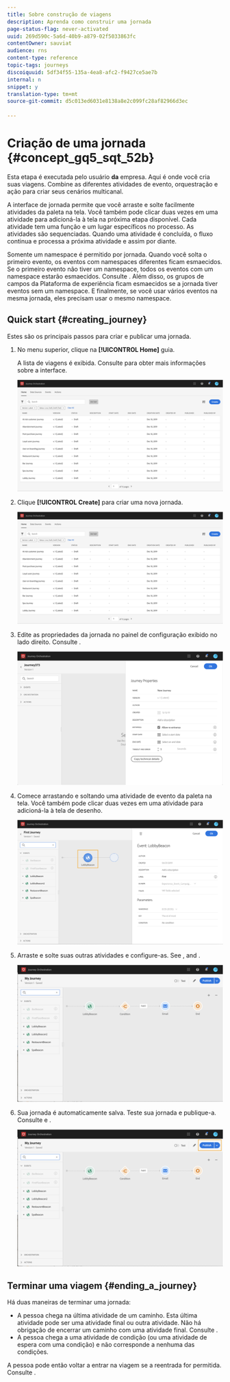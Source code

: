 ```yaml
---
title: Sobre construção de viagens
description: Aprenda como construir uma jornada
page-status-flag: never-activated
uuid: 269d590c-5a6d-40b9-a879-02f5033863fc
contentOwner: sauviat
audience: rns
content-type: reference
topic-tags: journeys
discoiquuid: 5df34f55-135a-4ea8-afc2-f9427ce5ae7b
internal: n
snippet: y
translation-type: tm+mt
source-git-commit: d5c013ed6031e8138a8e2c099fc28af82966d3ec

---
```




# Criação de uma jornada {#concept_gq5_sqt_52b}

Esta etapa é executada pelo usuário **da** empresa. Aqui é onde você cria suas viagens. Combine as diferentes atividades de evento, orquestração e ação para criar seus cenários multicanal.

A interface de jornada permite que você arraste e solte facilmente atividades da paleta na tela. Você também pode clicar duas vezes em uma atividade para adicioná-la à tela na próxima etapa disponível. Cada atividade tem uma função e um lugar específicos no processo. As atividades são sequenciadas. Quando uma atividade é concluída, o fluxo continua e processa a próxima atividade e assim por diante.

Somente um namespace é permitido por jornada. Quando você solta o primeiro evento, os eventos com namespaces diferentes ficam esmaecidos. Se o primeiro evento não tiver um namespace, todos os eventos com um namespace estarão esmaecidos. Consulte [](../event/selecting-the-namespace.md). Além disso, os grupos de campos da Plataforma de experiência ficam esmaecidos se a jornada tiver eventos sem um namespace. E finalmente, se você usar vários eventos na mesma jornada, eles precisam usar o mesmo namespace.

## Quick start {#creating_journey}

Estes são os principais passos para criar e publicar uma jornada.

1. No menu superior, clique na **[!UICONTROL Home]** guia.

   A lista de viagens é exibida. Consulte [](../building-journeys/using-the-journey-designer.md) para obter mais informações sobre a interface.

   ![](../assets/journey30.png)

1. Clique **[!UICONTROL Create]** para criar uma nova jornada.

   ![](../assets/journey31.png)

1. Edite as propriedades da jornada no painel de configuração exibido no lado direito. Consulte [](../building-journeys/changing-properties.md).

   ![](../assets/journey32.png)

1. Comece arrastando e soltando uma atividade de evento da paleta na tela. Você também pode clicar duas vezes em uma atividade para adicioná-la à tela de desenho.

   ![](../assets/journey33.png)

1. Arraste e solte suas outras atividades e configure-as. See [](../building-journeys/event-activities.md), [](../building-journeys/about-orchestration-activities.md) and [](../building-journeys/about-action-activities.md).

   ![](../assets/journey34.png)

1. Sua jornada é automaticamente salva. Teste sua jornada e publique-a. Consulte [](../building-journeys/testing-the-journey.md) e [](../building-journeys/publishing-the-journey.md).

   ![](../assets/journey36.png)

## Terminar uma viagem {#ending_a_journey}

Há duas maneiras de terminar uma jornada:

* A pessoa chega na última atividade de um caminho. Esta última atividade pode ser uma atividade final ou outra atividade. Não há obrigação de encerrar um caminho com uma atividade final. Consulte [](../building-journeys/end-activity.md).
* A pessoa chega a uma atividade de condição (ou uma atividade de espera com uma condição) e não corresponde a nenhuma das condições.

A pessoa pode então voltar a entrar na viagem se a reentrada for permitida. Consulte [](../building-journeys/changing-properties.md).
